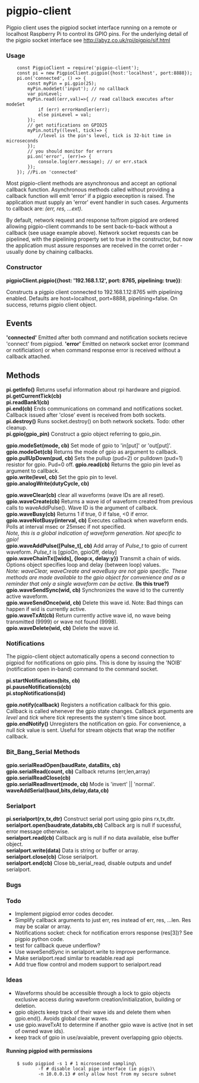 # pigpio-client
Pigpio client uses the pigpiod socket interface running on a remote or localhost
Raspberry Pi to control its GPIO pins.  For the underlying detail of the pigpio 
socket interface see http://abyz.co.uk/rpi/pigpio/sif.html

### Usage
```
	const PigpioClient = require('pigpio-client');
	const pi = new PigpioClient.pigpio({host:'localhost', port:8888});  
	pi.on('connected', () => {
		const myPin = pi.gpio(25);
		myPin.modeSet('input'); // no callback
		var pinLevel;
		myPin.read((err,val)=>{ // read callback executes after modeSet
			if (err) errorHandler(err);
			else pinLevel = val;
		});
		// get notifications on GPIO25
		myPin.notify((level, tick)=> {
			//level is the pin's level, tick is 32-bit time in microseconds
		});
		// you should monitor for errors
		pi.on('error', (err)=> {
			console.log(err.message); // or err.stack
		});
	}); //Pi.on 'connected'
```
Most pigpio-client methods are asynchronous and accept an optional callback function.  Asynchronous
methods called without providing a callback function will emit 'error' if a pigpio exeception is raised.
The application must supply an 'error' event handler in such cases.  Arguments to callback are: *(err, res, ...ext)*.

By default, network request and response to/from pigpiod are ordered allowing pigpio-client commands to be sent back-to-back without a callback (see usage example above).  Network socket requests can be pipelined, with the pipelining property set to true in the constructor, but now the application must assure responses are received in the corret order - usually done by chaining callbacks.

### Constructor
**pigpioClient.pigpio({host: '192.168.1.12', port: 8765, pipelining: true})**:

Constructs a pigpio client connected to 192.168.1.12:8765 with pipelining enabled.
Defaults are host=localhost, port=8888, pipelining=false.  On success, returns pigpio client object.

## Events
**'connected'**  Emitted after both command and notification sockets recieve 'connect' from pigpiod.
**'error'**  Emitted on network socket error (command or notificiation) or when command response error is received without a callback attached.

## Methods
**pi.getInfo()**  Returns useful information about rpi hardware and pigpiod.  
**pi.getCurrentTick(cb)**  
**pi.readBank1(cb)**  
**pi.end(cb)**	Ends communications on command and notifications socket.  Callback issued after 'close' event is received from both sockets.  
**pi.destroy()**  Runs socket.destroy() on both network sockets.  Todo: other cleanup.  
**pi.gpio(gpio_pin)** Construct a gpio object referring to gpio_pin.

**gpio.modeSet(mode, cb)**  Set mode of gpio to 'in[put]' or 'out[put]'.  
**gpio.modeGet(cb)**  Returns the mode of gpio as argument to callback.  
**gpio.pullUpDown(pud, cb)**  Sets the pullup (pud=2) or pulldown (pud=1) resistor for gpio.  Pud=0 off.
**gpio.read(cb)**  Returns the gpio pin level as argument to callback.  
**gpio.write(level, cb)**  Set the gpio pin to level.  
**gpio.analogWrite(dutyCycle, cb)**  

**gpio.waveClear(cb)** clear all waveforms (wave IDs are all reset).  
**gpio.waveCreate(cb)** Returns a wave id of waveform created from previous calls to waveAddPulse().  Wave ID is the argument of callback.  
**gpio.waveBusy(cb)**  Returns 1 if true, 0 if false, <0 if error.  
**gpio.waveNotBusy(interval, cb)**  Executes callback when waveform ends.  Polls at interval msec or 25msec if not specified.  
*Note, this is a global indication of waveform generation.  Not specific to gpio!*  
**gpio.waveAddPulse([Pulse_t], cb)** Add array of *Pulse_t* to gpio of current waveform.  *Pulse_t* is [gpioOn, gpioOff, delay]  
**gpio.waveChainTx([wids], {loop:x, delay:y})** Transmit a chain of wids.  Options object specifies loop and delay (between loop) values.  
*Note:  waveClear, waveCreate and waveBusy are not gpio specific.  These methods are made available to the gpio object for convenience and as a reminder that only a single waveform can be active.*  **(Is this true?)**  
**gpio.waveSendSync(wid, cb)**  Synchronizes the wave id to the currently active waveform.  
**gpio.waveSendOnce(wid, cb)**  Delete this wave id.  Note: Bad things can happen if wid is currently active.  
**gpio.waveTxAt(cb)**  Return currently active wave id, no wave being transmitted (9999) or wave not found (9998).  
**gpio.waveDelete(wid, cb)**  Delete the wave id.

### Notifications
The pigpio-client object automatically opens a second connection to pigpiod for notifications on gpio pins.
This is done by issuing the 'NOIB' (notification open in-band) command to the command socket.

**pi.startNotifications(bits, cb)**  
**pi.pauseNotifications(cb)**  
**pi.stopNotifications(id)**  

**gpio.notify(callback)** Registers a notification callback for this gpio.  Callback is called whenever the gpio state changes.  Callback arguments are *level* and *tick* where *tick* represents the system's time since boot.  
**gpio.endNotify()**  Unregisters the notification on gpio. For convenience, a null *tick* value is sent.  Useful for stream objects that wrap the notifier callback.  

### Bit\_Bang\_Serial Methods  
**gpio.serialReadOpen(baudRate, dataBits, cb)**   
**gpio.serialRead(count, cb)**  Callback returns (err,len,array)  
**gpio.serialReadClose(cb)**  
**gpio.serialReadInvert(mode, cb)**  Mode is 'invert' || 'normal'.  
**waveAddSerial(baud,bits,delay,data,cb)**  

### Serialport
**pi.serialport(rx,tx,dtr)**  Construct serial port using gpio pins rx,tx,dtr.  
**serialport.open(baudrate,databits,cb)**  Callback arg is null if sucessful, error message otherwise.  
**serialport.read(cb)**  Callback arg is null if no data available, else buffer object.  
**serialport.write(data)**  Data is string or buffer or array.  
**serialport.close(cb)**  Close serialport.  
**serialport.end(cb)**  Close bb_serial_read, disable outputs and undef serialport.  

### Bugs

### Todo
- Implement pigpiod error codes decoder.
- Simplify callback arguments to just err, res instead of err, res, ...len.  Res may be scalar or array.
- Notifications socket: check for notification errors response (res[3])?  See pigpio python code.
- test for callback queue underflow?
- Use waveSendSync in serialport.write to improve performance.
- Make serialport.read similar to readable.read api
- Add true flow control and modem support to serialport.read

### Ideas
- Waveforms should be accessible through a lock to gpio objects exclusive access during waveform creation/initialization, building or deletion.
- gpio objects keep track of their wave ids and delete them when gpio.end().  Avoids global clear waves.
- use gpio.waveTxAt to determine if another gpio wave is active (not in set of owned wave ids).
- keep track of gpio in use/avaiable, prevent overlapping gpio objects.

#### Running pigpiod with permissions
```
	$ sudo pigpiod -s 1 # 1 microsecond sampling\
			-f # disable local pipe interface (ie pigs)\
			-n 10.0.0.13 # only allow host from my secure subnet
```
